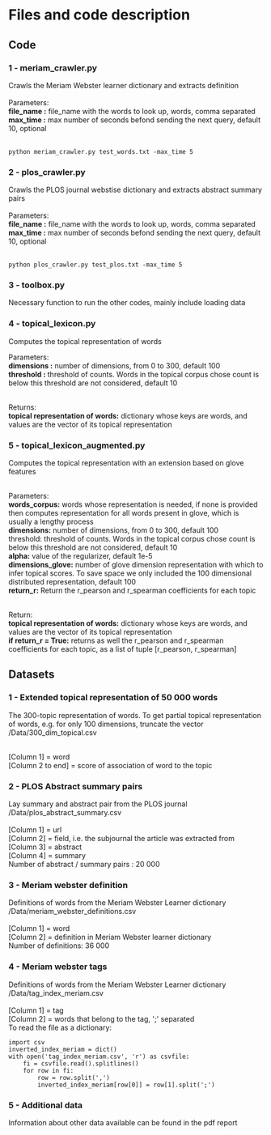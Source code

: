 # Files and code description

## Code

### 1 - meriam_crawler.py
Crawls the Meriam Webster learner dictionary and extracts definition <br /><br />
Parameters:<br />
**file_name :** file_name with the words to look up, words, comma separated
**max_time :** max number of seconds befond sending the next query, default 10, optional <br /><br />

```
python meriam_crawler.py test_words.txt -max_time 5
```

### 2 - plos_crawler.py
Crawls the PLOS journal webstise dictionary and extracts abstract summary pairs <br /><br />
Parameters:<br />
**file_name :** file_name with the words to look up, words, comma separated
**max_time :** max number of seconds befond sending the next query, default 10, optional <br /><br />

```
python plos_crawler.py test_plos.txt -max_time 5
```

### 3 - toolbox.py
Necessary function to run the other codes, mainly include loading data

### 4 - topical_lexicon.py
Computes the topical representation of words

Parameters:<br />
**dimensions :** number of dimensions, from 0 to 300, default 100<br />
**threshold :** threshold of counts. Words in the topical corpus chose count is below this threshold are not considered, default 10<br /><br />

Returns:<br />
**topical representation of words:** dictionary whose keys are words, and values are the vector of its topical representation

### 5 - topical_lexicon_augmented.py
Computes the topical representation with an extension based on glove features<br /><br />

Parameters:<br />
**words_corpus:** words whose representation is needed, if none is provided then computes representation for all words present in glove, which is usually a lengthy process<br />
**dimensions:** number of dimensions, from 0 to 300, default 100<br />
threshold: threshold of counts. Words in the topical corpus chose count is below this threshold are not considered, default 10<br />
**alpha:** value of the regularizer, default 1e-5<br />
**dimensions_glove:** number of glove dimension representation with which to infer topical scores. To save space we only included the 100 dimensional distributed representation, default 100<br />
**return_r:** Return the r_pearson and r_spearman coefficients for each topic<br /><br />

Return:<br />
**topical representation of words:** dictionary whose keys are words, and values are the vector of its topical representation<br />
**if return_r = True:** returns as well the r_pearson and r_spearman coefficients for each topic, as a list of tuple [r_pearson, r_spearman]


## Datasets
### 1 - Extended topical representation of 50 000 words
The 300-topic representation of words. To get partial topical representation of words, e.g. for only 100 dimensions, truncate the vector<br />
/Data/300_dim_topical.csv<br /><br />

[Column 1] = word<br />
[Column 2 to end] = score of association of word to the topic<br />

### 2 - PLOS Abstract summary pairs
Lay summary and abstract pair from the PLOS journal <br />
/Data/plos_abstract_summary.csv<br /><br />
[Column 1] = url<br />
[Column 2] = field, i.e. the subjournal the article was extracted from<br />
[Column 3] = abstract<br />
[Column 4] = summary<br />
Number of abstract / summary pairs : 20 000 

### 3 - Meriam webster definition
Definitions of words from the Meriam Webster Learner dictionary <br />
/Data/meriam_webster_definitions.csv<br /><br />
[Column 1] = word<br />
[Column 2] = definition in Meriam Webster learner dictionary<br />
Number of definitions: 36 000<br />

### 4 - Meriam webster tags
Definitions of words from the Meriam Webster Learner dictionary <br />
/Data/tag_index_meriam.csv<br /><br />
[Column 1] = tag<br />
[Column 2] = words that belong to the tag, ';' separated <br />
To read the file as a dictionary:
```
import csv
inverted_index_meriam = dict()
with open('tag_index_meriam.csv', 'r') as csvfile:
    fi = csvfile.read().splitlines() 
    for row in fi:
        row = row.split(',')
        inverted_index_meriam[row[0]] = row[1].split(';')
```
### 5 - Additional data
Information about other data available can be found in the pdf report
